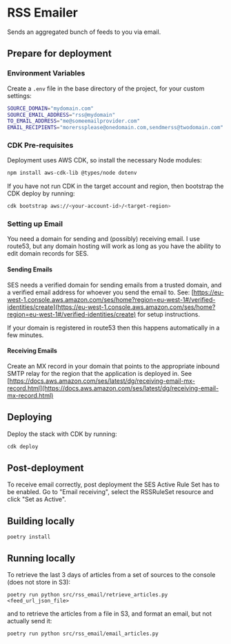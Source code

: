 # RSS Emailer

Sends an aggregated bunch of feeds to you via email.

## Prepare for deployment

### Environment Variables

Create a `.env` file in the base directory of the project, for your custom settings:

```sh
SOURCE_DOMAIN="mydomain.com"
SOURCE_EMAIL_ADDRESS="rss@mydomain"
TO_EMAIL_ADDRESS="me@someemailprovider.com"
EMAIL_RECIPIENTS="morerssplease@onedomain.com,sendmerss@twodomain.com"
```

### CDK Pre-requisites

Deployment uses AWS CDK, so install the necessary Node modules:

```sh
npm install aws-cdk-lib @types/node dotenv
```

If you have not run CDK in the target account and region, then bootstrap the CDK deploy by running:

```sh
cdk bootstrap aws://<your-account-id>/<target-region>
```

### Setting up Email

You need a domain for sending and (possibly) receiving email. I use route53, but any domain hosting will work as long as you have the ability to edit domain records for SES.

#### Sending Emails

SES needs a verified domain for sending emails from a trusted domain, and a verified email address for whoever you send the email to. See: [https://eu-west-1.console.aws.amazon.com/ses/home?region=eu-west-1#/verified-identities/create](https://eu-west-1.console.aws.amazon.com/ses/home?region=eu-west-1#/verified-identities/create) for setup instructions.

If your domain is registered in route53 then this happens automatically in a few minutes.

#### Receiving Emails

Create an MX record in your domain that points to the appropriate inbound SMTP relay for the region that the application is deployed in. See [https://docs.aws.amazon.com/ses/latest/dg/receiving-email-mx-record.html](https://docs.aws.amazon.com/ses/latest/dg/receiving-email-mx-record.html)

## Deploying

Deploy the stack with CDK by running:

```sh
cdk deploy
```

## Post-deployment

To receive email correctly, post deployment the SES Active Rule Set has to be enabled. Go to "Email receiving", select the RSSRuleSet resource and click "Set as Active".

## Building locally

```poetry install```

## Running locally

To retrieve the last 3 days of articles from a set of sources to the console (does not store in S3):

```poetry run python src/rss_email/retrieve_articles.py <feed_url_json_file>```

and to retrieve the articles from a file in S3, and format an email, but not actually send it:

```poetry run python src/rss_email/email_articles.py```

